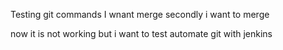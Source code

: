 



Testing git commands
 I wnant merge 
secondly i want to merge


now it is not working
but i want to test automate git with jenkins
